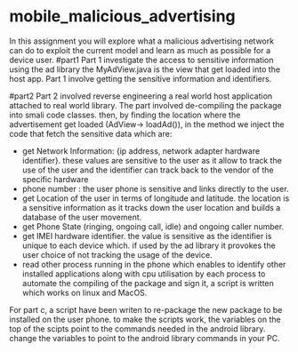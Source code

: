 # mobile_malicious_advertising
In this assignment you will explore what a malicious advertising network can do to exploit the current model and learn as much as possible for a device user.
#part1
Part 1 investigate the access to sensitive information using the ad library
the MyAdView.java is the view that get loaded into the host app. Part 1 involve getting the sensitive information and identifiers.

#part2
Part 2 involved reverse engineering a real world host application attached to real world library. The part involved de-compiling the package into smali code classes. then,
by finding the location where the advertisement get loaded (AdView-> loadAd()), in the method we inject the code that fetch the sensitive data which are:
- get Network Information: \{ip address, network adapter hardware identifier\}. these values are sensitive to the user as it  allow to track the use of the user and the identifier can track back to the vendor of the specific hardware
- phone number : the user phone is sensitive and links directly to the user.
- get Location of the user in terms of longitude and latitude. the location is a sensitive information as it tracks down the user location and builds a database of  the user movement.
- get Phone State (ringing, ongoing call, idle) and ongoing caller number.
- get IMEI hardware identifier. the value is sensitive as the identifier is unique to each device which. if used by the ad library it provokes the user choice of not tracking the usage of the device.
- read other process running in the phone which enables to identify other installed applications along with cpu utilisation by each process
to automate the compiling of the package and sign it, a script is written which works on linux and MacOS.

For part c, a script have been writen to re-package the new package to be installed on the user phone. to make the scripts work, the variables on the top of the scipts point to the commands needed in the android library. change the variables to point to the android library commands in your PC.
